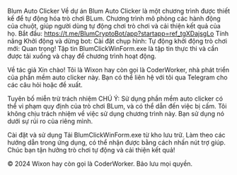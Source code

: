 Blum Auto Clicker
Về dự án
Blum Auto Clicker là một chương trình được thiết kế để tự động hóa trò chơi BLum. Chương trình mô phỏng các hành động của chuột, giúp người dùng tự động chơi trò chơi và cải thiện kết quả của họ.
Bắt đầu: https://t.me/BlumCryptoBot/app?startapp=ref_tgXDajsgLo
Tính năng
Khởi động và dừng bot:
Cài đặt chụp hình:
Tự động khởi động trò chơi mới:
Quan trọng!
Tập tin BlumClickWinForm.exe là tập tin thực thi và cần được tải xuống và chạy để chương trình hoạt động.

Về tác giả
Xin chào! Tôi là Wixon hay còn gọi là CoderWorker, nhà phát triển của phần mềm auto clicker này. Bạn có thể liên hệ với tôi qua Telegram cho các câu hỏi hoặc đề xuất.

Tuyên bố miễn trừ trách nhiệm
CHÚ Ý: Sử dụng phần mềm auto clicker có thể vi phạm quy định của trò chơi BLum, và có thể dẫn đến việc bị cấm. Tôi không chịu trách nhiệm về việc sử dụng chương trình này. Bạn sử dụng nó dưới sự rủi ro của riêng mình.

Cài đặt và sử dụng
Tải BlumClickWinForm.exe từ kho lưu trữ.
Làm theo các hướng dẫn trong ứng dụng, có thể nhận được bằng cách nhấn nút trợ giúp.
Chúc bạn tận hưởng trò chơi tự động và cải thiện kết quả!

© 2024 Wixon hay còn gọi là CoderWorker. Bảo lưu mọi quyền.
